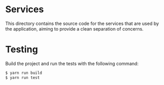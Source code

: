 # Services

This directory contains the source code for the services that are used by the application, aiming to provide a clean separation of concerns.

# Testing
Build the project and run the tests with the following command:
```bash
$ yarn run build
$ yarn run test
```